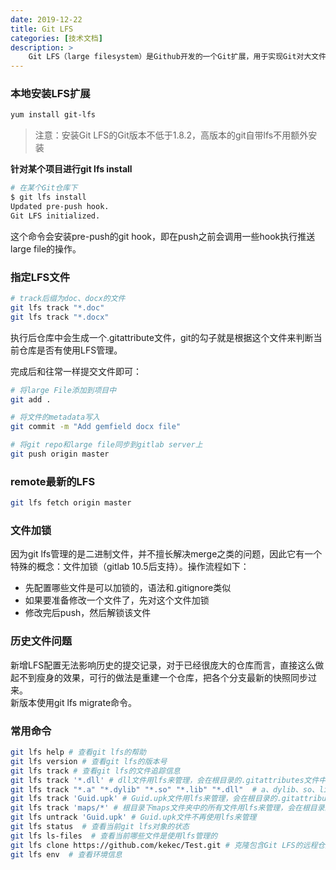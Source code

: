 ```yaml
---
date: 2019-12-22
title: Git LFS
categories: [技术文档]
description: >
    Git LFS（large filesystem）是Github开发的一个Git扩展，用于实现Git对大文件的支持。GitLab也支持LFS扩展。git对文本类文件能提供很好的维护支持，但是一些二进制文件，如office文件、图片等，无法被git的diff、delta很好的追踪。LFS 用于针对管理此类非文本类文件。
---
```


### 本地安装LFS扩展

```bash
yum install git-lfs
```
> 注意：安装Git LFS的Git版本不低于1.8.2，高版本的git自带lfs不用额外安装  

**针对某个项目进行git lfs install**

```bash
# 在某个Git仓库下
$ git lfs install
Updated pre-push hook.
Git LFS initialized.
```

这个命令会安装pre-push的git hook，即在push之前会调用一些hook执行推送large file的操作。  

### 指定LFS文件 

```bash
# track后缀为doc、docx的文件
git lfs track "*.doc"  
git lfs track "*.docx"
```
执行后仓库中会生成一个.gitattribute文件，git的勾子就是根据这个文件来判断当前仓库是否有使用LFS管理。

完成后和往常一样提交文件即可：

```bash
# 将large File添加到项目中
git add .

# 将文件的metadata写入
git commit -m "Add gemfield docx file"

# 将git repo和large file同步到gitlab server上
git push origin master
```

### remote最新的LFS

```bash
git lfs fetch origin master
```

### 文件加锁  
因为git lfs管理的是二进制文件，并不擅长解决merge之类的问题，因此它有一个特殊的概念：文件加锁（gitlab 10.5后支持）。操作流程如下：
- 先配置哪些文件是可以加锁的，语法和.gitignore类似
- 如果要准备修改一个文件了，先对这个文件加锁
- 修改完后push，然后解锁该文件  

### 历史文件问题  
新增LFS配置无法影响历史的提交记录，对于已经很庞大的仓库而言，直接这么做起不到瘦身的效果，可行的做法是重建一个仓库，把各个分支最新的快照同步过来。  
新版本使用git lfs migrate命令。  

### 常用命令
```bash
git lfs help # 查看git lfs的帮助
git lfs version # 查看git lfs的版本号
git lfs track # 查看git lfs的文件追踪信息
git lfs track '*.dll' # dll文件用lfs来管理，会在根目录的.gitattributes文件中添加：*.dll filter=lfs diff=lfs merge=lfs -text
git lfs track "*.a" "*.dylib" "*.so" "*.lib" "*.dll"  # a、dylib、so、lib、dll文件用lfs来管理，会在根目录的.gitattributes文件中添加
git lfs track 'Guid.upk' # Guid.upk文件用lfs来管理，会在根目录的.gitattributes文件中添加：Guid.upk filter=lfs diff=lfs merge=lfs -text
git lfs track 'maps/*' # 根目录下maps文件夹中的所有文件用lfs来管理，会在根目录的.gitattributes文件中添加：maps/* filter=lfs diff=lfs merge=lfs -text
git lfs untrack 'Guid.upk' # Guid.upk文件不再使用lfs来管理
git lfs status  # 查看当前git lfs对象的状态
git lfs ls-files  # 查看当前哪些文件是使用lfs管理的
git lfs clone https://github.com/kekec/Test.git # 克隆包含Git LFS的远程仓库到本地
git lfs env  # 查看环境信息
```